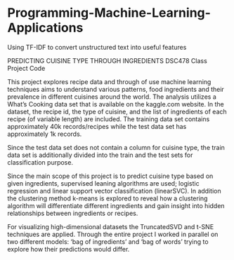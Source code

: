 # Programming-Machine-Learning-Applications
Using TF-IDF to convert unstructured text into useful features

PREDICTING CUISINE TYPE THROUGH INGREDIENTS
DSC478 Class Project Code

This project explores recipe data and through of use machine learning techniques aims to understand various patterns, 
food ingredients and their prevalence in different cuisines around the world. 
The analysis utilizes a What’s Cooking data set that is available on the kaggle.com website. 
In the dataset, the recipe id, the type of cuisine, and the list of ingredients of each recipe (of variable length) 
are included. The training data set contains approximately 40k records/recipes while the test data set has approximately 
1k records. 

Since the test data set does not contain a column for cuisine type, 
the train data set is additionally divided into the train and the test sets for classification purpose. 

Since the main scope of this project is to predict cuisine type based on given ingredients, 
supervised leaning algorithms are used; logistic regression and linear support vector classification (linearSVC). 
In addition the clustering method k-means is explored to reveal how a clustering algorithm will differentiate different 
ingredients and gain insight into hidden relationships between ingredients or recipes. 

For visualizing high-dimensional datasets the TruncatedSVD and t-SNE techniques are applied. 
Through the entire project I worked in parallel on two different models: ‘bag of ingredients’ and ‘bag of words’ 
trying to explore how their predictions would differ.
